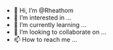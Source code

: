 - 👋 Hi, I’m @Rheathom
- 👀 I’m interested in ...
- 🌱 I’m currently learning ...
- 💞️ I’m looking to collaborate on ...
- 📫 How to reach me ...

<!---
Rheathom/Rheathom is a ✨ special ✨ repository because its `README.md` (this file) appears on your GitHub profile.
You can click the Preview link to take a look at your changes.
--->
